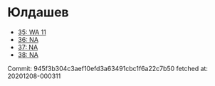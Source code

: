 # Юлдашев
- [35: WA 11](35.md)
- [36: NA](36.md)
- [37: NA](37.md)
- [38: NA](38.md)

Commit: 945f3b304c3aef10efd3a63491cbc1f6a22c7b50
 fetched at: 20201208-000311
